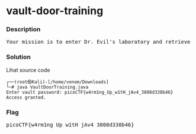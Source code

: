<h1>vault-door-training</h1>
<h3>Description</h3>
<pre>
Your mission is to enter Dr. Evil's laboratory and retrieve the blueprints for his Doomsday Project. The laboratory is protected by a series of locked vault doors. Each door is controlled by a computer and requires a password to open. Unfortunately, our undercover agents have not been able to obtain the secret passwords for the vault doors, but one of our junior agents obtained the source code for each vault's computer! You will need to read the source code for each level to figure out what the password is for that vault door. As a warmup, we have created a replica vault in our training facility. The source code for the training vault is here: <a href='https://jupiter.challenges.picoctf.org/static/03c960ddcc761e6f7d1722d8e6212db3/VaultDoorTraining.java'>VaultDoorTraining.java</a>
</pre>
<h3>Solution</h3>
<p>Lihat source code</p>

```console
┌──(root㉿Kali)-[/home/venom/Downloads]
└─# java VaultDoorTraining.java
Enter vault password: picoCTF{w4rm1ng_Up_w1tH_jAv4_3808d338b46}
Access granted.
```
<h3>Flag</h3>
<pre>
picoCTF{w4rm1ng_Up_w1tH_jAv4_3808d338b46}
</pre>
